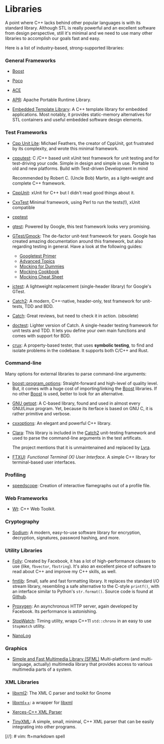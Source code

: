 Libraries
=========

A point where C++ lacks behind other popular languages is with its standard library.
Although STL is really powerful and an excellent software from design perspective,
still it's minimal and we need to use many other libraries to accomplish our goals
fast and easy.

Here is a list of industry-based, strong-supported libraries:

### General Frameworks

 - [Boost](http://www.boost.org/)

 - [Poco](http://pocoproject.org/)

 - [ACE](http://www.cs.wustl.edu/~schmidt/ACE.html)

 - [APR](https://github.com/apache/apr):
   Apache Portable Runtime Library.

 - [Embedded Template Library](http://www.etlcpp.com/):
   A C++ template library for embedded applications.
   Most notably, it provides static-memory alternatives for STL containers and
   useful embedded software design elements.


### Test Frameworks

 - [Cpp Unit Lite](http://wiki.c2.com/?CppUnitLite):
   Michael Feathers, the creator of CppUnit, got frustrated by its complexity,
   and wrote this minimal framework.

 - [cpputest](https://cpputest.github.io):
   C /C++ based unit xUnit test framework for unit testing and for test-driving
   your code.  Simple in design and simple in use.  Portable to old and new
   platforms.  Build with Test-driven Development in mind

   Recommended by Robert C. (Uncle Bob) Martin, as a light-weight and complete
   C++ framework.

 - [CppUnit](http://cppunit.sourceforge.net/doc/):
   xUnit for C++ but I didn't read good things about it.

 - [CxxTest](http://cxxtest.com/)
   Minimal framework, using Perl to run the tests(!), xUnit compatible

 - [cpptest](http://cpptest.sourceforge.net)

 - [gtest](http://blog.coldflake.com/posts/gtest):
   Powered by Google, this test framework looks very promising.

 - [GTest/Gmock](https://github.com/google/googletest):
   The de-factor unit-test framework for years.
   Google has created amazing documentation around this framework, but also
   regarding testing in general.  Have a look at the following guides:
    * [Googletest Primer](https://google.github.io/googletest/primer.html)
    * [Advanced Topics](https://google.github.io/googletest/advanced.html)
    * [Mocking for Dummies](https://google.github.io/googletest/gmock_for_dummies.html)
    * [Mocking Cookbook](https://google.github.io/googletest/gmock_cook_book.html)
    * [Mocking Cheat Sheet](https://google.github.io/googletest/gmock_cheat_sheet.html)

 - [jctest](https://jcash.github.io/jctest/):
   A lightweight replacement (single-header library) for Google's GTest.

 - [Catch2](https://github.com/catchorg/Catch2):
   A modern, C++-native, header-only, test framework for unit-tests,
   TDD and BDD.

 - [Catch](https://github.com/philsquared/Catch):
   Great reviews, but need to check it in action. (obsolete)

 - [doctest](https://github.com/onqtam/doctest):
   Lighter version of Catch.
   A single-header testing framework for unit tests and TDD.
   It lets you define your own main functions and comes with support for BDD.

 - [crux](https://crux.galois.com/):
   A property-based tester, that uses **symbolic testing**, to find and isolate
   problems in the codebase.  It supports both C/C++ and Rust.


### Command-line ###

Many options for external libraries to parse command-line arguments:

 - [boost::program_options](https://github.com/boostorg/program_options):
   Straight-forward and high-level of quality level.  But, it comes with a huge
   cost of importing/linking the [Boost](http://www.boost.org/) libraries.
   If no other [Boost](http://www.boost.org/) is used, better to look for an
   alternative.

 - [GNU getopt](https://www.gnu.org/software/libc/):
   A C-based library, found and used in almost every GNU/Linux program.
   Yet, because its iterface is based on GNU C, it is rather primitive and
   verbose.

 - [cxxoptions](https://github.com/jarro2783/cxxopts):
   An elegant and powerful C++ library.

 - [Clara](https://github.com/catchorg/Clara):
   This library is included in the [Catch2](https://github.com/catchorg/Catch2)
   unit-testing framework and used to parse the command-line arguments in the
   test artificats.

   The project mentions that it is unmaintenained and replaced by
   [Lyra](https://github.com/bfgroup/Lyra).

 - [FTXUI](https://github.com/ArthurSonzogni/FTXUI):
   _Functional Terminal (X) User Interface_.  A simple C++ library for terminal-based
   user interfaces.


### Profiling ###

 - [speedscope](https://www.speedscope.app/):
   Creation of interactive flamegraphs out of a profile file.


### Web Frameworks ###

 - [Wt](https://www.webtoolkit.eu/wt/):
   C++ Web Toolkit.


### Cryptography ###

 - [Sodium](https://doc.libsodium.org/):
   A modern, easy-to-use software library for encryption, decryption,
   signatures, password hashing, and more.

### Utility Libraries

 - [Folly](https://github.com/facebook/folly/):
   Created by Facebook, it has a lot of high-performance classes to use
   (like, `fbvector`, `fbstring`).  It's also an excellent piece of software to
   read about C++ and improve my C++ skills, as well.

 - [fmtlib](http://fmtlib.net/):
   Small, safe and fast formatting library.
   It replaces the standard I/O stream library, resembling a safe alternative
   to the C-style `printf()`, with an interface similar to Python's
   `str.format()`.
   Source code is found at [Github](https://github.com/fmtlib/fmt).

 - [Proxygen](https://github.com/facebook/proxygen):
   An asynchronous HTTP server, again developed by Facebook.  Its performance is
   astonishing.

 - [StopWatch](https://github.com/KjellKod/Stopwatch):
   Timing utility, wraps C++11 `std::chrono` in an easy to use `StopWatch` utility.

 - [NanoLog](https://github.com/PlatformLab/NanoLog)


### Graphics ###

 - [Simple and Fast Multimedia Library (SFML)](https://www.sfml-dev.org/)
   Multi-platform (and multi-language, actually) multimedia library that
   provides access to various multimedia parts of a system.


### XML Libraries

 - [libxml2](http://xmlsoft.org/):
   The XML C parser and toolkit for Gnome

 - [libxml++](http://libxmlplusplus.sourceforge.net/):
   a wrapper for [libxml](http://www.xmlsoft.org/)

 - [Xerces-C++ XML Parser](https://xerces.apache.org/xerces-c/)

 - [TinyXML](https://github.com/leethomason/tinyxml2):
   A simple, small, minimal, C++ XML parser that can be easily integrating into
   other programs.


[//]:	# vim: ft=markdown spell
